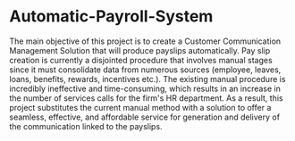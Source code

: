 # Automatic-Payroll-System
The main objective of this project is to create a Customer Communication Management Solution that will produce payslips automatically. Pay slip creation is currently a disjointed procedure that involves manual stages since it must consolidate data from numerous sources (employee, leaves, loans, benefits, rewards, incentives etc.). The existing manual procedure is incredibly ineffective and time-consuming, which results in an increase in the number of services calls for the firm's HR department. As a result, this project substitutes the current manual method with a solution to offer a seamless, effective, and affordable service for generation and delivery of the communication linked to the payslips.
